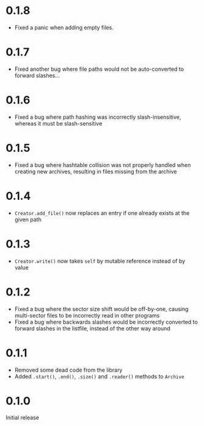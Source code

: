# 0.1.8

* Fixed a panic when adding empty files.

# 0.1.7

* Fixed another bug where file paths would not be auto-converted to forward slashes...

# 0.1.6

* Fixed a bug where path hashing was incorrectly slash-insensitive, whereas it must be slash-sensitive

# 0.1.5

* Fixed a bug where hashtable collision was not properly handled when creating new archives, resulting in files missing from the archive

# 0.1.4

* `Creator.add_file()` now replaces an entry if one already exists at the given path

# 0.1.3

* `Creator.write()` now takes `self` by mutable reference instead of by value

# 0.1.2

* Fixed a bug where the sector size shift would be off-by-one, causing multi-sector files to be incorrectly read in other programs
* Fixed a bug where backwards slashes would be incorrectly converted to forward slashes in the listfile, instead of the other way around

# 0.1.1

* Removed some dead code from the library
* Added `.start()`, `.end()`, `.size()` and `.reader()` methods to `Archive` 

# 0.1.0

Initial release